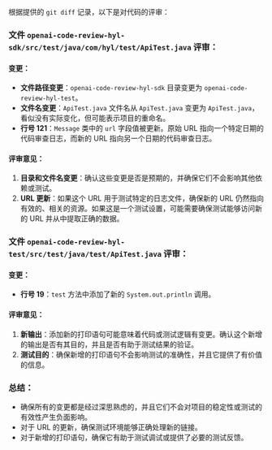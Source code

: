 根据提供的 `git diff` 记录，以下是对代码的评审：

### 文件 `openai-code-review-hyl-sdk/src/test/java/com/hyl/test/ApiTest.java` 评审：

#### 变更：
- **文件路径变更**：`openai-code-review-hyl-sdk` 目录变更为 `openai-code-review-hyl-test`。
- **文件名变更**：`ApiTest.java` 文件名从 `ApiTest.java` 变更为 `ApiTest.java`，看似没有实际变化，但可能表示项目的重命名。
- **行号 121**：`Message` 类中的 `url` 字段值被更新。原始 URL 指向一个特定日期的代码审查日志，而新的 URL 指向另一个日期的代码审查日志。

#### 评审意见：
1. **目录和文件名变更**：确认这些变更是否是预期的，并确保它们不会影响其他依赖或测试。
2. **URL 更新**：如果这个 URL 用于测试特定的日志文件，确保新的 URL 仍然指向有效的、相关的资源。如果这是一个测试设置，可能需要确保测试能够访问新的 URL 并从中提取正确的数据。

### 文件 `openai-code-review-hyl-test/src/test/java/test/ApiTest.java` 评审：

#### 变更：
- **行号 19**：`test` 方法中添加了新的 `System.out.println` 调用。

#### 评审意见：
1. **新输出**：添加新的打印语句可能意味着代码或测试逻辑有变更。确认这个新增的输出是否有其目的，并且是否有助于测试结果的验证。
2. **测试目的**：确保新增的打印语句不会影响测试的准确性，并且它提供了有价值的信息。

### 总结：
- 确保所有的变更都是经过深思熟虑的，并且它们不会对项目的稳定性或测试的有效性产生负面影响。
- 对于 URL 的更新，确保测试环境能够正确处理新的链接。
- 对于新增的打印语句，确保它有助于测试调试或提供了必要的测试反馈。